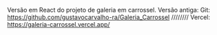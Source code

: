 Versão em React do projeto de galeria em carrossel.
Versão antiga: Git: https://github.com/gustavocarvalho-ra/Galeria_Carrossel //////// Vercel: https://galeria-carrossel.vercel.app/
